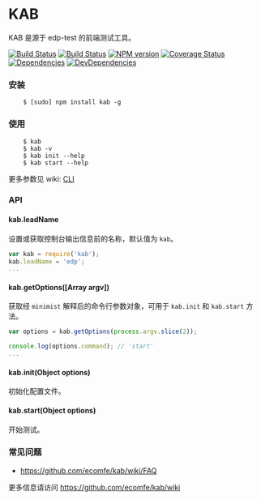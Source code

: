 KAB
==========

KAB 是源于 edp-test 的前端测试工具。

[![Build Status](https://img.shields.io/travis/ecomfe/kab.svg?style=flat)](http://travis-ci.org/ecomfe/kab)
[![Build Status](https://img.shields.io/appveyor/ci/chriswong/kab.svg?style=flat)](https://ci.appveyor.com/project/chriswong/kab)
[![NPM version](https://img.shields.io/npm/v/kab.svg?style=flat)](https://www.npmjs.com/package/kab)
[![Coverage Status](https://img.shields.io/coveralls/ecomfe/kab.svg?style=flat)](https://coveralls.io/r/ecomfe/kab)
[![Dependencies](https://img.shields.io/david/ecomfe/kab.svg?style=flat)](https://david-dm.org/ecomfe/kab)
[![DevDependencies](https://img.shields.io/david/dev/ecomfe/kab.svg?style=flat)](https://david-dm.org/ecomfe/kab)


### 安装

```shell
    $ [sudo] npm install kab -g
```

### 使用

```shell
    $ kab
    $ kab -v
    $ kab init --help
    $ kab start --help
```

更多参数见 wiki: [CLI](https://github.com/ecomfe/kab/wiki/CLI)

### API

#### kab.leadName

设置或获取控制台输出信息前的名称，默认值为 `kab`。

```javascript
var kab = require('kab');
kab.leadName = 'edp';
...
```

#### kab.getOptions([Array argv])

获取经 `minimist` 解释后的命令行参数对象，可用于 `kab.init` 和 `kab.start` 方法。

```javascript
var options = kab.getOptions(process.argv.slice(2));

console.log(options.command); // 'start'
...
```

#### kab.init(Object options)

初始化配置文件。


#### kab.start(Object options)

开始测试。

### 常见问题

- <https://github.com/ecomfe/kab/wiki/FAQ>

更多信息请访问 <https://github.com/ecomfe/kab/wiki>


